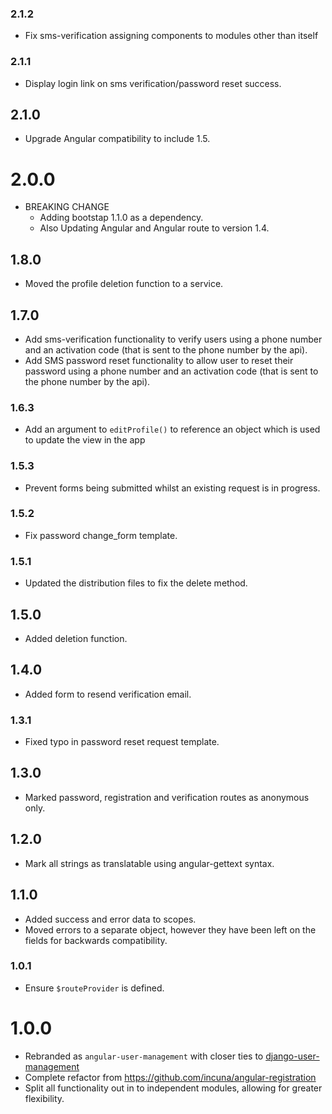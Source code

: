 ### 2.1.2

* Fix sms-verification assigning components to modules other than itself

### 2.1.1

* Display login link on sms verification/password reset success.

## 2.1.0

* Upgrade Angular compatibility to include 1.5.

# 2.0.0

* BREAKING CHANGE
    * Adding bootstap 1.1.0 as a dependency.
    * Also Updating Angular and Angular route to version 1.4.

## 1.8.0

* Moved the profile deletion function to a service.

## 1.7.0

* Add sms-verification functionality to verify users using a phone number and an activation code (that is sent to the phone number by the api).
* Add SMS password reset functionality to allow user to reset their password using a phone number and an activation code (that is sent to the phone number by the api).

### 1.6.3

* Add an argument to `editProfile()` to reference an object which is used to
update the view in the app

### 1.5.3

* Prevent forms being submitted whilst an existing request is in progress.

### 1.5.2

* Fix password change_form template.

### 1.5.1

* Updated the distribution files to fix the delete method.

## 1.5.0

* Added deletion function.

## 1.4.0

* Added form to resend verification email.

### 1.3.1

* Fixed typo in password reset request template.

## 1.3.0

* Marked password, registration and verification routes as anonymous only.

## 1.2.0

* Mark all strings as translatable using angular-gettext syntax.

## 1.1.0

* Added success and error data to scopes.
* Moved errors to a separate object, however they have been left on the fields
  for backwards compatibility.

### 1.0.1

* Ensure `$routeProvider` is defined.

# 1.0.0

* Rebranded as `angular-user-management` with closer ties to
[django-user-management](https://github.com/incuna/django-user-management)
* Complete refactor from https://github.com/incuna/angular-registration
* Split all functionality out in to independent modules, allowing for greater flexibility.
